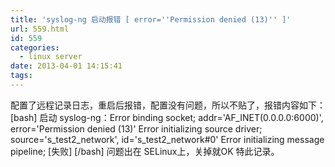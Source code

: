 ```yaml
---
title: 'syslog-ng 启动报错 [ error=''Permission denied (13)'' ]'
url: 559.html
id: 559
categories:
  - linux server
date: 2013-04-01 14:15:41
tags:
---
```


配置了远程记录日志，重启后报错，配置没有问题，所以不贴了，报错内容如下： \[bash\] 启动 syslog-ng：Error binding socket; addr='AF\_INET(0.0.0.0:6000)', error='Permission denied (13)' Error initializing source driver; source='s\_test2\_network', id='s\_test2_network#0' Error initializing message pipeline; \[失败\] \[/bash\] 问题出在 SELinux上，关掉就OK 特此记录。